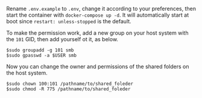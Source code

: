 Rename `.env.example` to `.env`, change it according to your preferences, then start the container with `docker-compose up -d`. It will automatically start at boot since `restart: unless-stopped` is the default.

To make the permission work, add a new group on your host system with the `101` GID, then add yourself ot it, as below.

    $sudo groupadd -g 101 smb
    $sudo gpasswd -a $USER smb

Now you can change the owner and permissions of the shared folders on the host system.

    $sudo chown 100:101 /pathname/to/shared_foleder
    $sudo chmod -R 775 /pathname/to/shared_foleder